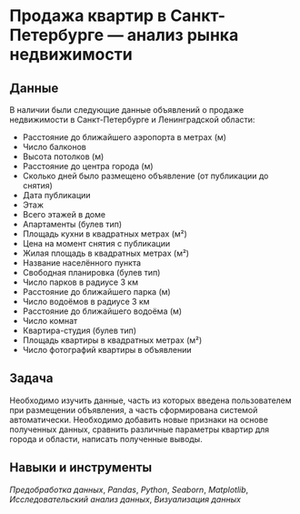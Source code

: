 # Продажа квартир в Санкт-Петербурге — анализ рынка недвижимости


## Данные

В наличии были следующие данные объявлений о продаже недвижимости в Санкт-Петербурге и Ленинградской области:
- Расстояние до ближайшего аэропорта в метрах (м)
- Число балконов
- Высота потолков (м)
- Расстояние до центра города (м)
- Сколько дней было размещено объявление (от публикации до снятия)
- Дата публикации
- Этаж
- Всего этажей в доме
- Апартаменты (булев тип)
- Площадь кухни в квадратных метрах (м²)
- Цена на момент снятия с публикации
- Жилая площадь в квадратных метрах (м²)
- Название населённого пункта
- Свободная планировка (булев тип)
- Число парков в радиусе 3 км
- Расстояние до ближайшего парка (м)
- Число водоёмов в радиусе 3 км
- Расстояние до ближайшего водоёма (м)
- Число комнат
- Квартира-студия (булев тип)
- Площадь квартиры в квадратных метрах (м²)
- Число фотографий квартиры в объявлении

## Задача

Необходимо изучить данные, часть из которых введена пользователем при размещении объявления, а часть сформирована системой автоматически. Необходимо добавить новые признаки на основе полученных данных, сравнить различные параметры квартир для города и области, написать полученные выводы.

## Навыки и инструменты
*Предобработка данных*, *Pandas*, *Python*, *Seaborn*, *Matplotlib*, *Исследовательский анализ данных*, *Визуализация данных*
